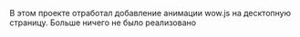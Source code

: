 В этом проекте отработал добавление анимации wow.js на десктопную страницу. Больше ничего не было реализовано